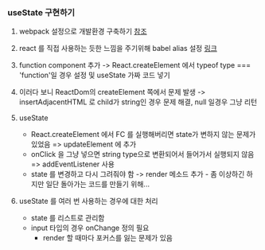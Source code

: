 ### useState 구현하기

1. webpack 설정으로 개발환경 구축하기
   [참조](https://berkbach.com/%EC%9B%B9%ED%8C%A9-webpack-%EA%B3%BC-%EB%B0%94%EB%B2%A8-babel-%EC%9D%84-%EC%9D%B4%EC%9A%A9%ED%95%9C-react-%EA%B0%9C%EB%B0%9C-%ED%99%98%EA%B2%BD-%EA%B5%AC%EC%84%B1%ED%95%98%EA%B8%B0-fb87d0027766/)

2. react 를 직접 사용하는 듯한 느낌을 주기위해 babel alias 설정
   [링크](https://www.daleseo.com/js-babel-resolver/)

3. function component 추가 -> React.createElement 에서 typeof type === 'function'일 경우 설정 및 useState 가짜 코드 넣기

4. 이러다 보니 ReactDom의 createElement 쪽에서 문제 발생 -> insertAdjacentHTML 로 child가 string인 경우 문제 해결, null 일경우 그냥 리턴

5. useState
   - React.createElement 에서 FC 를 실행해버리면 state가 변하지 않는 문제가 있었음 => updateElement 에 추가
   - onClick 을 그냥 넣으면 string type으로 변환되어서 들어가서 실행되지 않음 => addEventListener 사용
   - state 를 변경하고 다시 그려줘야 함 -> render 메소드 추가 - 좀 이상하긴 하지만 일단 돌아가는 코드를 만들기 위해...

6. useState 를 여러 번 사용하는 경우에 대한 처리
   - state 를 리스트로 관리함
   - input 타입의 경우 onChange 정의 필요
     - render 할 때마다 포커스를 잃는 문제가 있음
